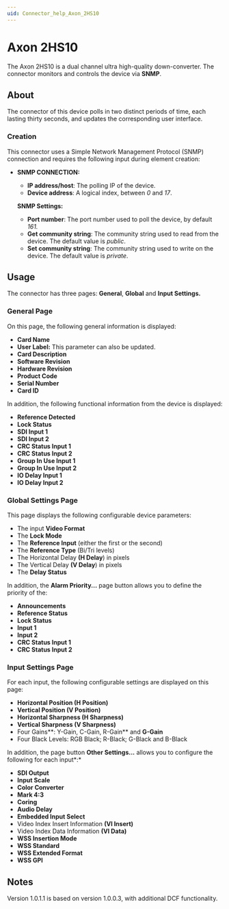 ```yaml
---
uid: Connector_help_Axon_2HS10
---
```


# Axon 2HS10

The Axon 2HS10 is a dual channel ultra high-quality down-converter. The connector monitors and controls the device via **SNMP**.

## About

The connector of this device polls in two distinct periods of time, each lasting thirty seconds, and updates the corresponding user interface.

### Creation

This connector uses a Simple Network Management Protocol (SNMP) connection and requires the following input during element creation:

- **SNMP CONNECTION:**

  - **IP address/host**: The polling IP of the device.
  - **Device address**: A logical index, between *0* and *17*.

  **SNMP Settings:**

  - **Port number**: The port number used to poll the device, by default *161.*
  - **Get community string**: The community string used to read from the device. The default value is *public*.
  - **Set community string**: The community string used to write on the device. The default value is *private*.

## Usage

The connector has three pages: **General**, **Global** and **Input Settings.**

### General Page

On this page, the following general information is displayed:

- **Card Name**
- **User Label:** This parameter can also be updated.
- **Card Description**
- **Software Revision**
- **Hardware Revision**
- **Product Code**
- **Serial Number**
- **Card ID**

In addition, the following functional information from the device is displayed:

- **Reference Detected**
- **Lock Status**
- **SDI Input 1**
- **SDI Input 2**
- **CRC Status Input 1**
- **CRC Status Input 2**
- **Group In Use Input 1**
- **Group In Use Input 2**
- **IO Delay Input 1**
- **IO Delay Input 2**

### Global Settings Page

This page displays the following configurable device parameters:

- The input **Video Format**
- The **Lock Mode**
- The **Reference Input** (either the first or the second)
- The **Reference Type** (Bi/Tri levels)
- The Horizontal Delay **(H Delay**) in pixels
- The Vertical Delay **(V Delay**) in pixels
- The **Delay Status**

In addition, the **Alarm Priority...** page button allows you to define the priority of the:

- **Announcements**
- **Reference Status**
- **Lock Status**
- **Input 1**
- **Input 2**
- **CRC Status Input 1**
- **CRC Status Input 2**

### Input Settings Page

For each input, the following configurable settings are displayed on this page:

- **Horizontal Position (H Position)**
- **Vertical Position (V Position)**
- **Horizontal Sharpness (H Sharpness)**
- **Vertical Sharpness (V Sharpness)**
- Four Gains**: Y-Gain, C-Gain, R-Gain** and **G-Gain**
- Four Black Levels: RGB Black; R-Black; G-Black and B-Black

In addition, the page button **Other Settings...** allows you to configure the following for each input*:*

- **SDI Output**
- **Input Scale**
- **Color Converter**
- **Mark 4:3**
- **Coring**
- **Audio Delay**
- **Embedded Input Select**
- Video Index Insert Information **(VI Insert)**
- Video Index Data Information **(VI Data)**
- **WSS Insertion Mode**
- **WSS Standard**
- **WSS Extended Format**
- **WSS GPI**

## Notes

Version 1.0.1.1 is based on version 1.0.0.3, with additional DCF functionality.
